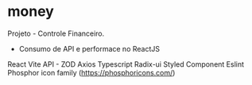 # money

Projeto - Controle Financeiro.

* Consumo de API e performace no ReactJS

React
Vite
API - ZOD
Axios
Typescript
Radix-ui
Styled Component
Eslint
Phosphor icon family (https://phosphoricons.com/)
